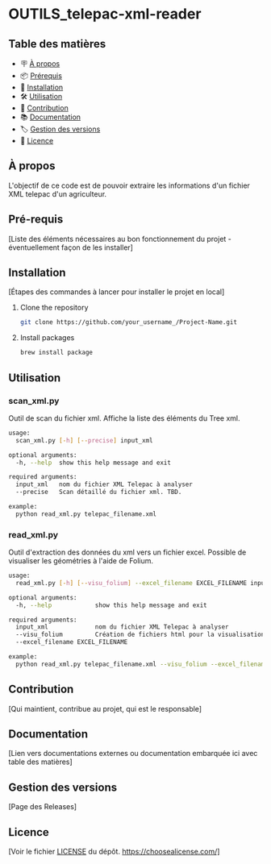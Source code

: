 # OUTILS_telepac-xml-reader

## Table des matières

- 🪧 [À propos](#à-propos)
- 📦 [Prérequis](#pré-requis)
- 🚀 [Installation](#installation)
- 🛠️ [Utilisation](#utilisation)
- 🤝 [Contribution](#contribution)
- 📚 [Documentation](#documentation)
- 🏷️ [Gestion des versions](#gestion-des-versions)
- 📝 [Licence](#licence)


## À propos
L'objectif de ce code est de pouvoir extraire les informations d'un fichier XML telepac d'un agriculteur.

## Pré-requis
[Liste des éléments nécessaires au bon fonctionnement du projet - éventuellement façon de les installer]

## Installation
[Étapes des commandes à lancer pour installer le projet en local]
1. Clone the repository
   ```sh
   git clone https://github.com/your_username_/Project-Name.git
   ```

2. Install packages
   ```sh
   brew install package
   ```

## Utilisation
### scan_xml.py
Outil de scan du fichier xml.
Affiche la liste des éléments du Tree xml.
```bash
usage:
  scan_xml.py [-h] [--precise] input_xml

optional arguments:
  -h, --help  show this help message and exit

required arguments:
  input_xml   nom du fichier XML Telepac à analyser
  --precise   Scan détaillé du fichier xml. TBD.

example:
  python read_xml.py telepac_filename.xml
```

### read_xml.py
Outil d'extraction des données du xml vers un fichier excel.
Possible de visualiser les géométries à l'aide de Folium.
```bash
usage:
  read_xml.py [-h] [--visu_folium] --excel_filename EXCEL_FILENAME input_xml

optional arguments:
  -h, --help            show this help message and exit

required arguments:
  input_xml             nom du fichier XML Telepac à analyser
  --visu_folium         Création de fichiers html pour la visualisation des géométries contenus dans le xml.
  --excel_filename EXCEL_FILENAME

example:
  python read_xml.py telepac_filename.xml --visu_folium --excel_filename="output_excel.xlsx"
```


## Contribution
[Qui maintient, contribue au projet, qui est le responsable]

## Documentation
[Lien vers documentations externes ou documentation embarquée ici avec table des matières]

## Gestion des versions
[Page des Releases]

## Licence
[Voir le fichier [LICENSE](./LICENSE.md) du dépôt. https://choosealicense.com/]
